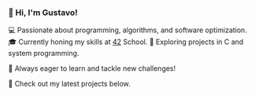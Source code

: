 ### 👋 Hi, I'm Gustavo!
💻 Passionate about programming, algorithms, and software optimization.
🎓 Currently honing my skills at [42](https://42.fr/en/homepage/) School.
🚀 Exploring projects in C and system programming.

🔹 Always eager to learn and tackle new challenges!

📌 Check out my latest projects below.
